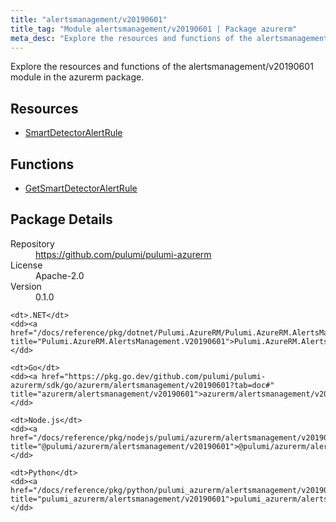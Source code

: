 ```yaml
---
title: "alertsmanagement/v20190601"
title_tag: "Module alertsmanagement/v20190601 | Package azurerm"
meta_desc: "Explore the resources and functions of the alertsmanagement/v20190601 module in the azurerm package."
---
```


<!-- WARNING: this file was generated by Pulumi Docs Generator. -->
<!-- Do not edit by hand unless you're certain you know what you are doing! -->

Explore the resources and functions of the alertsmanagement/v20190601 module in the azurerm package.

<h2 id="resources">Resources</h2>
<ul class="api">
    <li><a href="smartdetectoralertrule" title="SmartDetectorAlertRule"><span class="symbol resource"></span>SmartDetectorAlertRule</a></li>
</ul>

<h2 id="functions">Functions</h2>
<ul class="api">
    <li><a href="getsmartdetectoralertrule" title="GetSmartDetectorAlertRule"><span class="symbol function"></span>GetSmartDetectorAlertRule</a></li>
</ul>

<h2 id="package-details">Package Details</h2>
<dl class="package-details">
	<dt>Repository</dt>
	<dd><a href="https://github.com/pulumi/pulumi-azurerm">https://github.com/pulumi/pulumi-azurerm</a></dd>
	<dt>License</dt>
	<dd>Apache-2.0</dd>
	<dt>Version</dt>
	<dd>0.1.0</dd>
</dl>



<dl class="tabular">

    <dt>.NET</dt>
    <dd><a href="/docs/reference/pkg/dotnet/Pulumi.AzureRM/Pulumi.AzureRM.AlertsManagement.V20190601.html" title="Pulumi.AzureRM.AlertsManagement.V20190601">Pulumi.AzureRM.AlertsManagement.V20190601</a></dd>

    <dt>Go</dt>
    <dd><a href="https://pkg.go.dev/github.com/pulumi/pulumi-azurerm/sdk/go/azurerm/alertsmanagement/v20190601?tab=doc#" title="azurerm/alertsmanagement/v20190601">azurerm/alertsmanagement/v20190601</a></dd>

    <dt>Node.js</dt>
    <dd><a href="/docs/reference/pkg/nodejs/pulumi/azurerm/alertsmanagement/v20190601/#" title="@pulumi/azurerm/alertsmanagement/v20190601">@pulumi/azurerm/alertsmanagement/v20190601</a></dd>

    <dt>Python</dt>
    <dd><a href="/docs/reference/pkg/python/pulumi_azurerm/alertsmanagement/v20190601" title="pulumi_azurerm/alertsmanagement/v20190601">pulumi_azurerm/alertsmanagement/v20190601</a></dd>

</dl>

